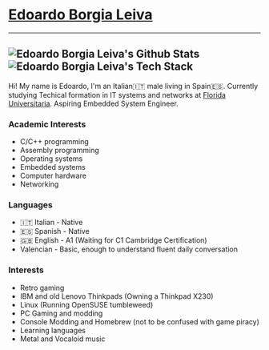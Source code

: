 # [Edoardo Borgia Leiva](edoardo-b-leiva.github.io)
---
![Edoardo Borgia Leiva's Github Stats](https://github-readme-stats.vercel.app/api?username=Edoardo-B-Leiva&show_icons=true&theme=catppuccin_mocha)
![Edoardo Borgia Leiva's Tech Stack](https://github-readme-tech-stack.vercel.app/api/cards?title=Edoardo+Borgia+Leiva%27s+Tech+Stack&align=center&lineCount=1&theme=catppuccin_mocha&width=800&bg=%231e1e2e&badge=%23181825&border=%236c7086&titleColor=%2394e2d5&line1=markdown%2CMarkdown%2C808080%3Brust%2CRust%2Cb7410e%3Bcplusplus%2CC%2B%2B%2C7981ea%3Bpython%2CPython%2Cb4e70f%3Bhtml5%2CHTML5%2Cf64a1d%3Bcss3%2CCSS3%2C3a96c4%3B)
---
Hi! My name is Edoardo, I'm an Italian🇮🇹 male living in Spain🇪🇸.
Currently studying Techical formation in IT systems and networks at [Florida Universitaria](https://www.floridauniversitaria.es/).
Aspiring Embedded System Engineer.
### Academic Interests
- C/C++ programming
- Assembly programming
- Operating systems
- Embedded systems
- Computer hardware
- Networking
### Languages
- 🇮🇹 Italian - Native
- 🇪🇸 Spanish - Native
- 🇬🇧 English - A1 (Waiting for C1 Cambridge Certification)
- Valencian - Basic, enough to understand fluent daily conversation
### Interests
- Retro gaming
- IBM and old Lenovo Thinkpads (Owning a Thinkpad X230)
- Linux (Running OpenSUSE tumbleweed)
- PC Gaming and modding
- Console Modding and Homebrew (not to be confused with game piracy)
- Learning languages
- Metal and Vocaloid music
